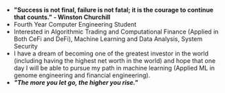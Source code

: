 - **"Success is not final, failure is not fatal; it is the courage to continue that counts." - Winston Churchill**
- Fourth Year Computer Engineering Student
- Interested in Algorithmic Trading and Computational Finance (Applied in Both CeFi and DeFi), Machine Learning and Data Analysis, System Security
- I have a dream of becoming one of the greatest investor in the world (including having the highest net worth in the world) and hope that one day I will be able to pursue my path in machine learning (Applied ML in genome engineering and financial engineering).
- ***"The more you let go, the higher you rise."***

<!--
**AlienX77-cmd/AlienX77-cmd** is a ✨ _special_ ✨ repository because its `README.md` (this file) appears on your GitHub profile.

Here are some ideas to get you started:

- 🔭 I’m currently working on ...
- 🌱 I’m currently learning ...
- 👯 I’m looking to collaborate on ...
- 🤔 I’m looking for help with ...
- 💬 Ask me about ...
- 📫 How to reach me: ...
- 😄 Pronouns: ...
- ⚡ Fun fact: ...
-->
